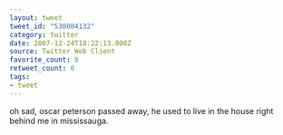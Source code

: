```yaml
---
layout: tweet
tweet_id: "530004132"
category: twitter
date: 2007-12-24T18:22:13.000Z
source: Twitter Web Client
favorite_count: 0
retweet_count: 0
tags:
- tweet
---
```


oh sad, oscar peterson passed away, he used to live in the house right behind me in mississauga.
